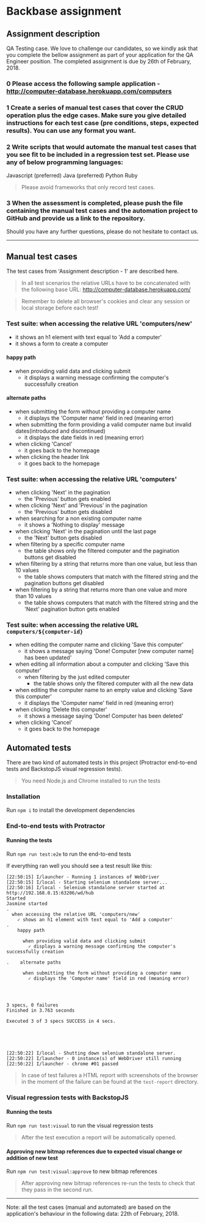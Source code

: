 # Backbase assignment

## Assignment description
QA Testing case.
We love to challenge our candidates, so we kindly ask that you complete the bellow assignment as part of your application for the QA Engineer position. The completed assignment is due by 26th of February, 2018.

### 0 Please access the following sample application - http://computer-database.herokuapp.com/computers

### 1 Create a series of manual test cases that cover the CRUD operation plus the edge cases. Make sure you give detailed instructions for each test case (pre conditions, steps, expected results). You can use any format you want.

### 2 Write scripts that would automate the manual test cases that you see fit to be included in a regression test set. Please use any of below programming languages:
Javascript (preferred)
Java (preferred)
Python Ruby

> Please avoid frameworks that only record test cases.

### 3 When the assessment is completed, please push the file containing the manual test cases and the automation project to GitHub and provide us a link to the repository.
Should you have any further questions, please do not hesitate to contact us.
___

## Manual test cases

The test cases from 'Assignment description - 1' are described here.

> In all test scenarios the relative URLs have to be concatenated with the following base URL: http://computer-database.herokuapp.com/

> Remember to delete all browser's cookies and clear any session or local storage before each test!

### Test suite: when accessing the relative URL 'computers/new'
- it shows an h1 element with text equal to 'Add a computer'
- it shows a form to create a computer
#### happy path
- when providing valid data and clicking submit
  - it displays a warning message confirming the computer's successfully creation
#### alternate paths
- when submitting the form without providing a computer name
  - it displays the 'Computer name' field in red (meaning error)
- when submitting the form providing a valid computer name but invalid dates(introduced and discontinued)
  - it displays the date fields in red (meaning error)
- when clicking 'Cancel'
  - it goes back to the homepage
- when clicking the header link
  - it goes back to the homepage

### Test suite: when accessing the relative URL 'computers'
- when clicking 'Next' in the pagination
  - the 'Previous' button gets enabled
- when clicking 'Next' and 'Previous' in the pagination
  - the 'Previous' button gets disabled
- when searching for a non existing computer name
  - it shows a 'Nothing to display' message
- when clicking 'Next' in the pagination until the last page
  - the 'Next' button gets disabled
- when filtering by a specific computer name
  - the table shows only the filtered computer and the pagination buttons get disabled
- when filtering by a string that returns more than one value, but less than 10 values
  - the table shows computers that match with the filtered string and the pagination buttons get disabled
- when filtering by a string that returns more than one value and more than 10 values
  - the table shows computers that match with the filtered string and the 'Next' pagination button gets enabled

### Test suite: when accessing the relative URL `computers/${computer-id}`
- when editing the computer name and clicking 'Save this computer'
  - it shows a message saying  'Done! Computer [new computer name] has been updated'
- when editing all information about a computer and clicking 'Save this computer'
  - when filtering by the just edited computer
    - the table shows only the filtered computer with all the new data
- when editing the computer name to an empty value and clicking 'Save this computer'
  - it displays the 'Computer name' field in red (meaning error)
- when clicking 'Delete this computer'
  - it shows a message saying 'Done! Computer has been deleted'
- when clicking 'Cancel'
  - it goes back to the homepage

## Automated tests

There are two kind of automated tests in this project (Protractor end-to-end tests and BackstopJS visual regression tests).

> You need Node.js and Chrome installed to run the tests

### Installation

Run `npm i` to install the development dependencies

### End-to-end tests with Protractor

#### Running the tests

Run `npm run test:e2e` to run the end-to-end tests

If everything ran well you should see a test result like this:
```
[22:50:15] I/launcher - Running 1 instances of WebDriver
[22:50:15] I/local - Starting selenium standalone server...
[22:50:16] I/local - Selenium standalone server started at http://192.168.0.15:63206/wd/hub
Started
Jasmine started
.
  when accessing the relative URL 'computers/new'
    ✓ shows an h1 element with text equal to 'Add a computer'
.
    happy path

      when providing valid data and clicking submit
        ✓ displays a warning message confirming the computer's successfully creation

.    alternate paths

      when submitting the form without providing a computer name
        ✓ displays the 'Computer name' field in red (meaning error)




3 specs, 0 failures
Finished in 3.763 seconds

Executed 3 of 3 specs SUCCESS in 4 secs.





[22:50:22] I/local - Shutting down selenium standalone server.
[22:50:22] I/launcher - 0 instance(s) of WebDriver still running
[22:50:22] I/launcher - chrome #01 passed
```

>In case of test failures a HTML report with screenshots of the browser in the moment of the failure can be found at the `test-report` directory.

### Visual regression tests with BackstopJS

#### Running the tests

Run `npm run test:visual` to run the visual regression tests

>After the test execution a report will be automatically opened.

#### Approving new bitmap references due to expected visual change or addition of new test

Run `npm run test:visual:approve` to new bitmap references

>After approving new bitmap references re-run the tests to check that they pass in the second run.
___

Note: all the test cases (manual and automated) are based on the application's behaviour in the following data: 22th of February, 2018.
